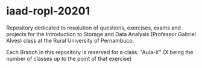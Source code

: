 # iaad-ropl-20201
Repository dedicated to resolution of questions, exercises, exams and projects for the Introduction to Storage and Data Analysis (Professor Gabriel Alves) class at the Rural University of Pernambuco.

Each Branch in this repository is reserved for a class: "Aula-X" (X being the number of classes up to the point of that exercise)
